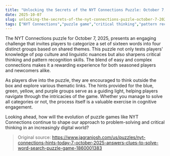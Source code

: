 ```yaml
---
title: "Unlocking the Secrets of the NYT Connections Puzzle: October 7, 2025"
date: 2025-10-07
slug: unlocking-the-secrets-of-the-nyt-connections-puzzle-october-7-2025
tags: ["NYT Connections","puzzle game","critical thinking","pattern recognition"]
---
```


The NYT Connections puzzle for October 7, 2025, presents an engaging challenge that invites players to categorize a set of sixteen words into four distinct groups based on shared themes. This puzzle not only tests players' knowledge of pop culture and linguistic nuances but also sharpens critical thinking and pattern recognition skills. The blend of easy and complex connections makes it a rewarding experience for both seasoned players and newcomers alike.

As players dive into the puzzle, they are encouraged to think outside the box and explore various thematic links. The hints provided for the blue, green, yellow, and purple groups serve as a guiding light, helping players navigate through the intricacies of the game. Whether you manage to solve all categories or not, the process itself is a valuable exercise in cognitive engagement.

Looking ahead, how will the evolution of puzzle games like NYT Connections continue to shape our approach to problem-solving and critical thinking in an increasingly digital world?
> Original source: https://www.jagranjosh.com/us/puzzles/nyt-connections-hints-today-7-october-2025-answers-clues-to-solve-word-search-puzzle-game-1860001383